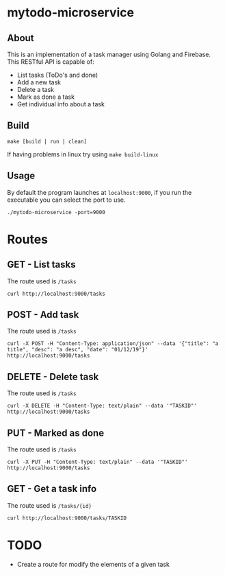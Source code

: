 mytodo-microservice
===================

About
-----
This is an implementation of a task manager using Golang and Firebase. This RESTful API is capable of:
- List tasks (ToDo's and done)
- Add a new task
- Delete a task
- Mark as done a task
- Get individual info about a task


Build
-----
```
make [build | run | clean]
```
If having problems in linux try using `make build-linux`

Usage
-----
By default the program launches at `localhost:9000`, if you run the executable you can select the port to use.
```
./mytodo-microservice -port=9000
```

Routes
======

GET - List tasks
----------------
The route used is `/tasks`
```
curl http://localhost:9000/tasks
```

POST - Add task
---------------
The route used is `/tasks`
```
curl -X POST -H "Content-Type: application/json" --data '{"title": "a title", "desc": "a desc", "date": "01/12/19"}' http://localhost:9000/tasks

```

DELETE - Delete task
--------------------
The route used is `/tasks`
```
curl -X DELETE -H "Content-Type: text/plain" --data '"TASKID"' http://localhost:9000/tasks

```

PUT - Marked as done
--------------------
The route used is `/tasks`
```
curl -X PUT -H "Content-Type: text/plain" --data '"TASKID"' http://localhost:9000/tasks
```

GET - Get a task info
---------------------
The route used is `/tasks/{id}`
```
curl http://localhost:9000/tasks/TASKID
```

TODO
====
- Create a route for modify the elements of a given task
